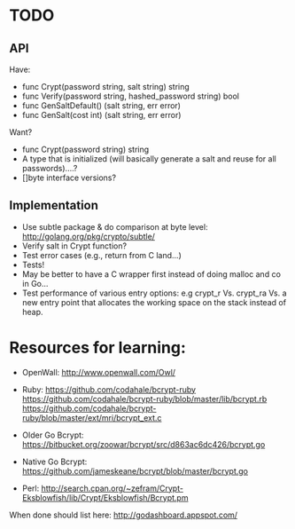 # TODO

## API

Have:
* func Crypt(password string, salt string) string
* func Verify(password string, hashed_password string) bool
* func GenSaltDefault() (salt string, err error)
* func GenSalt(cost int) (salt string, err error)

Want?
* func Crypt(password string) string
* A type that is initialized (will basically generate a salt and reuse
  for all passwords)....?
* []byte interface versions?

## Implementation

* Use subtle package & do comparison at byte level:
  http://golang.org/pkg/crypto/subtle/
* Verify salt in Crypt function?
* Test error cases (e.g., return from C land...)
* Tests!
* May be better to have a C wrapper first instead of doing malloc and
  co in Go...
* Test performance of various entry options: e.g crypt_r Vs. crypt_ra
  Vs. a new entry point that allocates the working space on the stack
  instead of heap.

# Resources for learning:

* OpenWall:
  http://www.openwall.com/Owl/

* Ruby:
  https://github.com/codahale/bcrypt-ruby
  https://github.com/codahale/bcrypt-ruby/blob/master/lib/bcrypt.rb
  https://github.com/codahale/bcrypt-ruby/blob/master/ext/mri/bcrypt_ext.c

* Older Go Bcrypt:
  https://bitbucket.org/zoowar/bcrypt/src/d863ac6dc426/bcrypt.go

* Native Go Bcrypt:
  https://github.com/jameskeane/bcrypt/blob/master/bcrypt.go

* Perl:
  http://search.cpan.org/~zefram/Crypt-Eksblowfish/lib/Crypt/Eksblowfish/Bcrypt.pm

When done should list here: http://godashboard.appspot.com/

